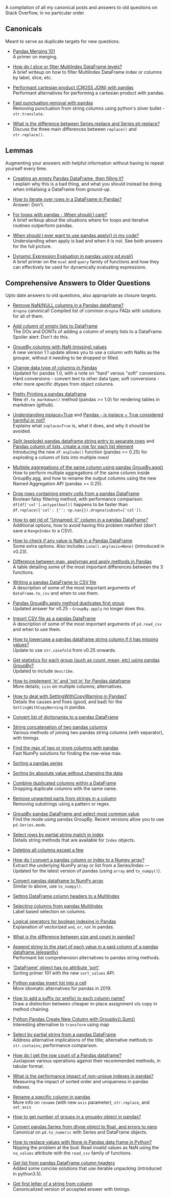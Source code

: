 A compilation of all my canonical posts and answers to old questions on Stack Overflow, in no particular order.


## Canonicals
Meant to serve as duplicate targets for new questions.

- [Pandas Merging 101](https://stackoverflow.com/questions/53645882/pandas-merging-101)      
A primer on merging.

- [How do I slice or filter MultiIndex DataFrame levels?](https://stackoverflow.com/questions/53927460/select-rows-in-pandas-multiindex-dataframe)    
A brief writeup on how to filter MultiIndex DataFrame index or columns by label, slice, etc.

- [Performant cartesian product (CROSS JOIN) with pandas](https://stackoverflow.com/questions/53699012/performant-cartesian-product-cross-join-with-pandas)     
Performant alternatives for performing a cartesian product with pandas.

- [Fast punctuation removal with pandas](https://stackoverflow.com/questions/50444346/fast-punctuation-removal-with-pandas)     
Removing punctuation from string columns using python's silver bullet - `str.translate`.

- [What is the difference between Series.replace and Series.str.replace?](https://stackoverflow.com/questions/56625031/what-is-the-difference-between-series-replace-and-series-str-replace)    
Discuss the three main differences between `replace()` and `str.replace()`. 

## Lemmas
Augmenting your answers with helpful information without having to repeat yourself every time.

- [Creating an empty Pandas DataFrame, then filling it?](https://stackoverflow.com/a/56746204/4909087)    
I explain why this is a bad thing, and what you should instead be doing when initialising a DataFrame from ground-up.

- [How to iterate over rows in a DataFrame in Pandas?](https://stackoverflow.com/a/55557758)       
Answer: Don't.

- [For loops with pandas - When should I care?](https://stackoverflow.com/questions/54028199/for-loops-with-pandas-when-should-i-care)     
A brief writeup about the situations where for loops and iterative routines outperform pandas.

- [When should I ever want to use pandas apply() in my code?](https://stackoverflow.com/questions/54432583/when-should-i-ever-want-to-use-pandas-apply-in-my-code)    
Understanding when apply is bad and when it is not. See both answers for the full picture.

- [Dynamic Expression Evaluation in pandas using pd.eval()](https://stackoverflow.com/questions/53779986/dynamic-expression-evaluation-in-pandas-using-pd-eval)     
A brief primer on the `eval` and `query` family of functions and how they can effectively be used for dynamically evaluating expressions.

## Comprehensive Answers to Older Questions
Upto date answers to old questions, also appropriate as closure targets.

- [Remove NaN/NULL columns in a Pandas dataframe?](https://stackoverflow.com/a/62444492/4909087)    
`dropna` canonical! Compiled list of common `dropna` FAQs with solutions for all of them. 

- [Add column of empty lists to DataFrame](https://stackoverflow.com/a/62141252/4909087)    
The DOs and DONTs of adding a column of empty lists to a DataFrame. Spoiler alert: Don't do this.

- [GroupBy columns with NaN (missing) values](https://stackoverflow.com/a/61922965/4909087)       
A new version 1.1 update allows you to use a column with NaNs as the grouper, without it needing to be dropped or filled.


- [Change data type of columns in Pandas](https://stackoverflow.com/a/60278450/4909087)    
Updated for pandas 1.0, with a note on "hard" versus "soft" conversions. Hard conversions - convert text to other data type; soft conversions - infer more specific dtypes from object columns.

- [Pretty Printing a pandas dataframe](https://stackoverflow.com/a/60202636/4909087)    
New `df.to_markdown()` method (pandas >= 1.0) for rendering tables in markdown (github).

- [Understanding inplace=True](https://stackoverflow.com/a/59242208/4909087) and [Pandas - is inplace = True considered harmful or not?](https://stackoverflow.com/q/45570984/4909087)    
Explains what `inplace=True` is, what it does, and why it should be avoided.

- [Split (explode) pandas dataframe string entry to separate rows](https://stackoverflow.com/a/57122617/4909087) and [Pandas column of lists, create a row for each list element](https://stackoverflow.com/a/57122831/4909087)    
Introducing the new `df.explode()` function (pandas >= 0.25) for exploding a column of lists into multiple rows!

- [Multiple aggregations of the same column using pandas GroupBy.agg()](https://stackoverflow.com/a/54300159)         
How to perform multiple aggregations of the same column inside GroupBy.agg, and how to rename the output columns using the new Named Aggregation API (pandas >= 0.25). 

- [Drop rows containing empty cells from a pandas DataFrame](https://stackoverflow.com/a/56708633/4909087)        
Boolean falsy filtering method, with performance comparison. `df[df['col'].astype(bool)]` happens to be faster than `df.replace({'col': {'': np.nan}}).dropna(subset=['col'])`.

- [How to get rid of “Unnamed: 0” column in a pandas DataFrame?](https://stackoverflow.com/a/54358758/4909087)      
Additional options, how to avoid having this problem manifest (don't save a `RangeIndex` to a CSV).

- [How to check if any value is NaN in a Pandas DataFrame](https://stackoverflow.com/a/53862445/4909087)    
Some extra options. Also includes `isna().any(axis=None)` (introduced in v0.23).

- [Difference between map, applymap and apply methods in Pandas](https://stackoverflow.com/a/56300992/4909087)    
A table detailing some of the most important differences between the 3 functions.

- [Writing a pandas DataFrame to CSV file](https://stackoverflow.com/a/56241457/4909087)    
A description of some of the most important arguments of `DataFrame.to_csv` and when to use them.

- [Pandas GroupBy.apply method duplicates first group](https://stackoverflow.com/a/56215416/4909087)        
Updated answer for v0.25 - `GroupBy.apply` no longer does this.

- [Import CSV file as a pandas DataFrame](https://stackoverflow.com/a/56231664/4909087)    
A description of some of the most important arguments of `pd.read_csv` and when to use them.

- [How to lowercase a pandas dataframe string column if it has missing values?](https://stackoverflow.com/a/56084317/4909087)    
Update to use `str.casefold` from v0.25 onwards.

- [Get statistics for each group (such as count, mean, etc) using pandas GroupBy?](https://stackoverflow.com/a/55564299)    
Updated to include `describe`.

- [How to implement 'in' and 'not in' for Pandas dataframe](https://stackoverflow.com/a/55554709)    
More details; `isin` on multiple columns; alternatives.

- [How to deal with SettingWithCopyWarning in Pandas?](https://stackoverflow.com/a/53954986)    
Details the causes and fixes (good, and bad) for the `SettingWithCopyWarning` in pandas. 

- [Convert list of dictionaries to a pandas DataFrame](https://stackoverflow.com/a/53831756)    

- [String concatenation of two pandas columns](https://stackoverflow.com/a/54298586)    
Various methods of joining two pandas string columns (with separator), with timings.

- [Find the max of two or more columns with pandas](https://stackoverflow.com/a/54299629)    
Fast NumPy solutions for finding the row-wise max.

- [Sorting a pandas series](https://stackoverflow.com/a/54299881)    


- [Sorting by absolute value without changing the data](https://stackoverflow.com/a/54299995)    

- [Combine duplicated columns within a DataFrame](https://stackoverflow.com/a/54300430)    
Dropping duplicate columns with the same name. 

- [Remove unwanted parts from strings in a column](https://stackoverflow.com/a/54302517)    
Removing substrings using a pattern or regex.

- [GroupBy pandas DataFrame and select most common value](https://stackoverflow.com/a/54304691)    
Find the mode using pandas GroupBy. Recent versions allow you to use `pd.Series.mode`.

- [Select rows by partial string match in index](https://stackoverflow.com/a/54314677)    
Details string methods that are available for `Index` objects.


- [Deleting all columns except a few](https://stackoverflow.com/a/54315757)    


- [How do I convert a pandas column or index to a Numpy array?](https://stackoverflow.com/a/54324513)      
Extract the underlying NumPy array or list from a Series/Index — Updated for the latest version of pandas (using `array` and `to_numpy()`).

- [Convert pandas dataframe to NumPy array](https://stackoverflow.com/a/54508052)        
Similar to above, use `to_numpy()`.

- [Setting DataFrame column headers to a MultiIndex](https://stackoverflow.com/a/54335583)    


- [Selecting columns from pandas MultiIndex](https://stackoverflow.com/a/54337009)    
Label based selection on columns.

- [Logical operators for boolean indexing in Pandas](https://stackoverflow.com/a/54358361)    
Explanation of vectorized `and`, `or`, `not` in pandas.

- [What is the difference between size and count in pandas?](https://stackoverflow.com/a/54364400)    

- [Append string to the start of each value in a said column of a pandas dataframe (elegantly)](https://stackoverflow.com/a/54392591)    
Performant list comprehension alternatives to pandas string methods.

- ['DataFrame' object has no attribute 'sort'](https://stackoverflow.com/a/54399214)    
Sorting primer 101 with the new `sort_values` API.

- [Python pandas insert list into a cell](https://stackoverflow.com/a/54399996)    
More idiomatic alternatives for pandas in 2019.

- [How to add a suffix (or prefix) to each column name?](https://stackoverflow.com/a/54410631)    
Draw a distinction between cheaper in-place assignment v/s copy in method chaining.

- [Python Pandas Create New Column with Groupby().Sum()](https://stackoverflow.com/a/54417351)    
Interesting alternative to `transform` using map

- [Select by partial string from a pandas DataFrame](https://stackoverflow.com/a/55335207)      
Address alternative implications of the title; alternative methods to `str.contains`; performance comparison.

- [How do I get the row count of a Pandas dataframe?](https://stackoverflow.com/a/55435185)      
Juxtapose various operations against their recommended methods, in tabular format.

- [What is the performance impact of non-unique indexes in pandas?](https://stackoverflow.com/a/54317984)        
Measuring the impact of sorted order and uniqueness in pandas indexes.

- [Rename a specific column in pandas](https://stackoverflow.com/a/46146667)    
More info on `rename` (with new `axis` parameter), `str.replace`, and `set_axis`

- [How to get number of groups in a groupby object in pandas?](https://stackoverflow.com/a/46512052)      

- [Convert pandas.Series from dtype object to float, and errors to nans](https://stackoverflow.com/a/47942854)      
Canonical on `pd.to_numeric` with Series and DataFrame objects.

- [How to replace values with None in Pandas data frame in Python?](https://stackoverflow.com/a/55469393)        
Nipping the problem at the bud: Read invalid values as NaN using the `na_values` attribute with the `read_csv` family of functions.

- [Get list from pandas DataFrame column headers](https://stackoverflow.com/a/55491499/4909087)    
Added some concise solutions that use iterable unpacking (introduced in python3.5).

- [Get first letter of a string from column](https://stackoverflow.com/a/55532764)        
Canonicalized version of accepted answer with timings.


